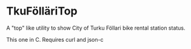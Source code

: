TkuFölläriTop
=============

A "top" like utility to show City of Turku Föllari bike rental station status.

This one in C.
Requires curl and json-c

